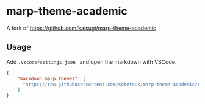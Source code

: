 # marp-theme-academic

A fork of https://github.com/kaisugi/marp-theme-academic


## Usage 

Add `.vscode/settings.json ` and open the markdown with VSCode.

```json
{
    "markdown.marp.themes": [
      "https://raw.githubusercontent.com/sotetsuk/marp-theme-academic/refs/heads/main/themes/academic.css",
    ]
}
```